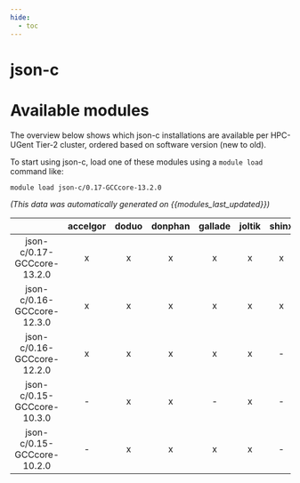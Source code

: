 ```yaml
---
hide:
  - toc
---
```


json-c
======

# Available modules


The overview below shows which json-c installations are available per HPC-UGent Tier-2 cluster, ordered based on software version (new to old).

To start using json-c, load one of these modules using a `module load` command like:

```shell
module load json-c/0.17-GCCcore-13.2.0
```

*(This data was automatically generated on {{modules_last_updated}})*  

| |accelgor|doduo|donphan|gallade|joltik|shinx|skitty|
| :---: | :---: | :---: | :---: | :---: | :---: | :---: | :---: |
|json-c/0.17-GCCcore-13.2.0|x|x|x|x|x|x|x|
|json-c/0.16-GCCcore-12.3.0|x|x|x|x|x|x|x|
|json-c/0.16-GCCcore-12.2.0|x|x|x|x|x|-|-|
|json-c/0.15-GCCcore-10.3.0|-|x|x|-|x|-|-|
|json-c/0.15-GCCcore-10.2.0|-|x|x|x|x|-|-|
